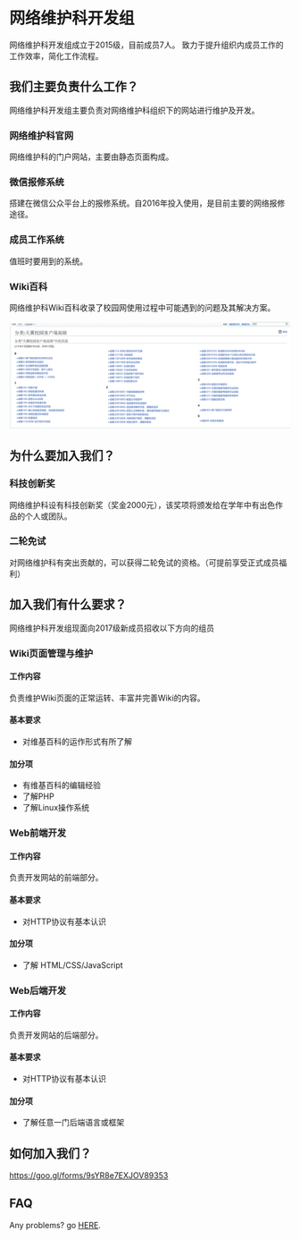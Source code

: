# 网络维护科开发组
网络维护科开发组成立于2015级，目前成员7人。
致力于提升组织内成员工作的工作效率，简化工作流程。

## 我们主要负责什么工作？
网络维护科开发组主要负责对网络维护科组织下的网站进行维护及开发。

### 网络维护科官网
网络维护科的门户网站，主要由静态页面构成。

### 微信报修系统
搭建在微信公众平台上的报修系统。自2016年投入使用，是目前主要的网络报修途径。

### 成员工作系统
值班时要用到的系统。

### Wiki百科
网络维护科Wiki百科收录了校园网使用过程中可能遇到的问题及其解决方案。

![Wiki Screenshots](imgs/wiki.png)


## 为什么要加入我们？

### 科技创新奖
网络维护科设有科技创新奖（奖金2000元），该奖项将颁发给在学年中有出色作品的个人或团队。

### 二轮免试
对网络维护科有突出贡献的，可以获得二轮免试的资格。（可提前享受正式成员福利）

## 加入我们有什么要求？
网络维护科开发组现面向2017级新成员招收以下方向的组员

### Wiki页面管理与维护

#### 工作内容
负责维护Wiki页面的正常运转、丰富并完善Wiki的内容。

#### 基本要求
- 对维基百科的运作形式有所了解

#### 加分项
- 有维基百科的编辑经验
- 了解PHP
- 了解Linux操作系统

### Web前端开发

#### 工作内容
负责开发网站的前端部分。

#### 基本要求
- 对HTTP协议有基本认识

#### 加分项
- 了解 HTML/CSS/JavaScript

### Web后端开发

#### 工作内容
负责开发网站的后端部分。

#### 基本要求
- 对HTTP协议有基本认识

#### 加分项
- 了解任意一门后端语言或框架

## 如何加入我们？
https://goo.gl/forms/9sYR8e7EXJOV89353

## FAQ
Any problems? go [HERE](https://github.com/ZSCNetSupportDept/About/issues).
